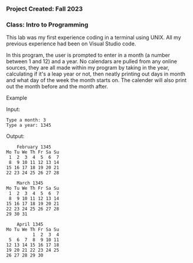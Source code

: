 ### **Project Created**: Fall 2023 

### **Class**: Intro to Programming

This lab was my first experience coding in a terminal using UNIX. All my previous experience had been on Visual Studio code. 

In this program, the user is prompted to enter in a month (a number between 1 and 12) and a year. No calendars are pulled from any online sources, they are all made within my program by taking in the year, calculating if it's a leap year or not, then neatly printing out days in month and what day of the week the month starts on. The calender will also print out the month before and the month after. 

Example

Input:
```
Type a month: 3
Type a year: 1345
```

Output:

```
    February 1345
Mo Tu We Th Fr Sa Su
 1  2  3  4  5  6  7
 8  9 10 11 12 13 14
15 16 17 18 19 20 21
22 23 24 25 26 27 28

    March 1345
Mo Tu We Th Fr Sa Su
 1  2  3  4  5  6  7
 8  9 10 11 12 13 14
15 16 17 18 19 20 21
22 23 24 25 26 27 28
29 30 31

    April 1345
Mo Tu We Th Fr Sa Su
          1  2  3  4
 5  6  7  8  9 10 11
12 13 14 15 16 17 18
19 20 21 22 23 24 25
26 27 28 29 30
```

